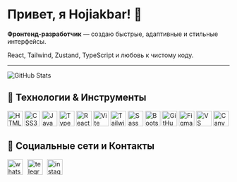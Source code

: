 <h1>Привет, я Hojiakbar! 👋</h1>

<p><b>Фронтенд-разработчик</b> — создаю быстрые, адаптивные и стильные интерфейсы.</p>
<p>React, Tailwind, Zustand, TypeScript и любовь к чистому коду.</p>

---

<p>
  <img src="https://github-readme-stats.vercel.app/api?username=HojiakbarMirzakarimov&show_icons=true&theme=radical" alt="GitHub Stats" />
</p>

## 🚀 Технологии & Инструменты

<p align="left">
  <img src="https://cdn.jsdelivr.net/gh/devicons/devicon/icons/html5/html5-original.svg" width="35" title="HTML5" />
  <img src="https://cdn.jsdelivr.net/gh/devicons/devicon/icons/css3/css3-original.svg" width="35" title="CSS3" />
  <img src="https://cdn.jsdelivr.net/gh/devicons/devicon/icons/javascript/javascript-original.svg" width="35" title="JavaScript" />
  <img src="https://cdn.jsdelivr.net/gh/devicons/devicon/icons/typescript/typescript-original.svg" width="35" title="TypeScript" />
  <img src="https://cdn.jsdelivr.net/gh/devicons/devicon/icons/react/react-original.svg" width="35" title="React" />
  <img src="https://cdn.jsdelivr.net/gh/devicons/devicon/icons/vite/vite-original.svg" width="35" title="Vite" />
  <img src="https://cdn.simpleicons.org/tailwindcss/06B6D4" width="35" title="Tailwind CSS" />
  <img src="https://cdn.jsdelivr.net/gh/devicons/devicon/icons/sass/sass-original.svg" width="35" title="Sass" />
  <img src="https://cdn.jsdelivr.net/gh/devicons/devicon/icons/bootstrap/bootstrap-plain.svg" width="35" title="Bootstrap" />
  <img src="https://cdn.jsdelivr.net/gh/devicons/devicon/icons/github/github-original.svg" width="35" title="GitHub" />
  <img src="https://cdn.jsdelivr.net/gh/devicons/devicon/icons/figma/figma-original.svg" width="35" title="Figma" />
  <img src="https://cdn.jsdelivr.net/gh/devicons/devicon/icons/vscode/vscode-original.svg" width="35" title="VS Code" />
  <img src="https://img.icons8.com/color/48/000000/canva.png" width="35" title="Canva" />
</p>

## 📱 Социальные сети и Контакты

<div style="display: flex; gap: 10px;">
  <a href="https://wa.me/996555251506" target="_blank">
    <img src="https://camo.githubusercontent.com/0ee66c3a88fcdfaad7c6fb00fc9d7be6af4feeac326d1a138de0da372c6b07d3/68747470733a2f2f696d672e736869656c64732e696f2f7374617469632f76313f6d6573736167653d5768617473617070266c6f676f3d7768617473617070266c6162656c3d26636f6c6f723d323544333636266c6f676f436f6c6f723d7768697465266c6162656c436f6c6f723d267374796c653d666f722d7468652d6261646765" height="35" alt="whatsapp logo" />
  </a>

  <a href="https://t.me/08hoji00" target="_blank">
    <img src="https://camo.githubusercontent.com/c2f78ed4e6c65c4bee20af08221ac2fb4a113cd1763afec0104b898e867fdf97/68747470733a2f2f696d672e736869656c64732e696f2f7374617469632f76313f6d6573736167653d54656c656772616d266c6f676f3d74656c656772616d266c6162656c3d26636f6c6f723d324341354530266c6f676f436f6c6f723d7768697465266c6162656c436f6c6f723d267374796c653d666f722d7468652d6261646765" height="35" alt="telegram logo" />
  </a>

  <a href="https://www.instagram.com/08hoji00" target="_blank">
    <img src="https://camo.githubusercontent.com/ca57d200135485938f285b2d452692062e4324dc5822c7381d7b5b7ef1669533/68747470733a2f2f696d672e736869656c64732e696f2f7374617469632f76313f6d6573736167653d496e7374616772616d266c6f676f3d696e7374616772616d266c6162656c3d26636f6c6f723d453434303546266c6f676f436f6c6f723d7768697465266c6162656c436f6c6f723d267374796c653d666f722d7468652d6261646765" height="35" alt="instagram logo" />
  </a>
</div>
